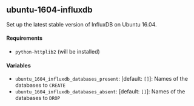 ## ubuntu-1604-influxdb

Set up the latest stable version of InfluxDB on Ubuntu 16.04.

#### Requirements

* `python-httplib2` (will be installed)

#### Variables

* `ubuntu_1604_influxdb_databases_present`: [default: `[]`]: Names of the databases to `CREATE`
* `ubuntu_1604_influxdb_databases_absent`: [default: `[]`]: Names of the databases to `DROP`
